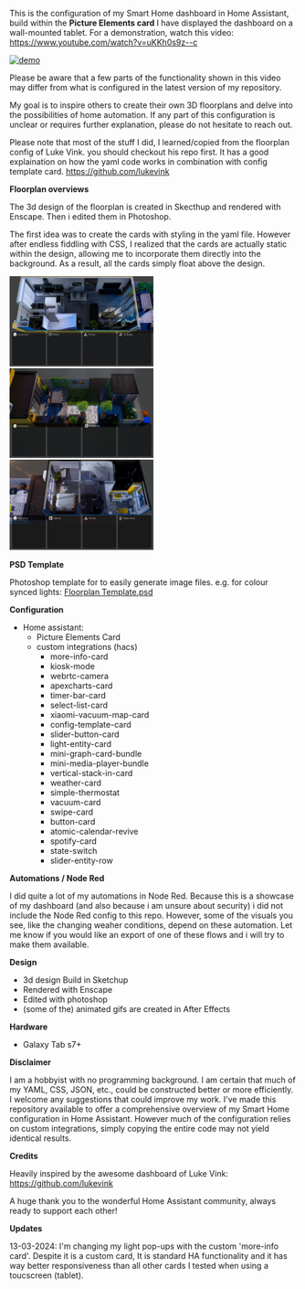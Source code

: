This is the configuration of my Smart Home dashboard in Home Assistant, build within the **Picture Elements card**  I have displayed the dashboard on a wall-mounted tablet. For a demonstration, watch this video: https://www.youtube.com/watch?v=uKKh0s9z--c

[![demo](www/ui/screenshots/demo_dashboard_comprs.gif)](https://www.youtube.com/watch?v=uKKh0s9z--c)


Please be aware that a few parts of the functionality shown in this video may differ from what is configured in the latest version of my repository. 

My goal is to inspire others to create their own 3D floorplans and delve into the possibilities of home automation. If any part of this configuration is unclear or requires further explanation, please do not hesitate to reach out. 

Please note that most of the stuff I did, I learned/copied from the floorplan config of Luke Vink.  you should checkout his repo first. It  has a good explaination on how the yaml code works in combination with config template card.
https://github.com/lukevink 


**Floorplan overviews**

The 3d design of the floorplan is created in Skecthup and rendered with Enscape. Then i edited them in Photoshop. 

The first idea was to create the cards with styling in the yaml file. However after endless fiddling with CSS, I realized that the cards are actually static within the design, allowing me to incorporate them directly into the background. As a result, all the cards simply float above the design.

<img src="www/ui/floorplan/0fl/floorplanday.jpg" width="50%" alt="demo">

<img src="www/ui/floorplan/tuin/tuinplan_day.jpg" width="50%" alt="demo">

<img src="www/ui/floorplan/1fl/1fl_dayview.jpg" width="50%" alt="demo">

**PSD Template**

Photoshop template for to easily generate image files. e.g. for colour synced lights: [Floorplan Template.psd ](https://github.com/re-1st/HA-3d-floorplan/blob/master/www/ui/floorplan/floorplan%20lights%20template.zip)


**Configuration**
- Home assistant:
    - Picture Elements Card
    - custom integrations  (hacs)
        - more-info-card
        - kiosk-mode
        - webrtc-camera
        - apexcharts-card
        - timer-bar-card
        - select-list-card
        - xiaomi-vacuum-map-card
        - config-template-card
        - slider-button-card
        - light-entity-card
        - mini-graph-card-bundle
        - mini-media-player-bundle
        - vertical-stack-in-card
        - weather-card
        - simple-thermostat
        - vacuum-card
        - swipe-card
        - button-card
        - atomic-calendar-revive
        - spotify-card
        - state-switch
        - slider-entity-row

**Automations / Node Red**

I did quite a lot of my automations in Node Red. Because this is a showcase of my dashboard (and also because i am unsure about security) i did not include the Node Red config to this repo.
However, some of the visuals you see, like the changing weaher conditions, depend on these automation. Let me know if you would like an export of one of these flows and i will try to make them available. 

**Design**
- 3d design Build in Sketchup
- Rendered with Enscape
- Edited with photoshop
- (some of the) animated gifs are created in After Effects


**Hardware**
- Galaxy Tab s7+


**Disclaimer**

I am  a hobbyist with no programming background.  I am certain that much of my YAML, CSS, JSON, etc., could be constructed better or more efficiently.  I welcome any suggestions that could improve my work. 
I've made this repository available to offer a comprehensive overview of my Smart Home configuration in Home Assistant. However much of the configuration relies on custom integrations, simply copying the entire code may not yield identical results. 

**Credits**

Heavily inspired by the awesome dashboard of Luke Vink: https://github.com/lukevink

A huge thank you to the wonderful Home Assistant community, always ready to support each other!

**Updates**

13-03-2024: I'm changing my light pop-ups with the custom 'more-info card'. Despite it is a custom card, It is standard HA functionality and it has way better responsiveness than all other cards I tested when using a toucscreen (tablet).
